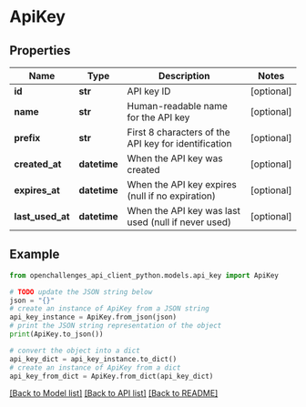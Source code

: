 # ApiKey


## Properties

Name | Type | Description | Notes
------------ | ------------- | ------------- | -------------
**id** | **str** | API key ID | [optional] 
**name** | **str** | Human-readable name for the API key | [optional] 
**prefix** | **str** | First 8 characters of the API key for identification | [optional] 
**created_at** | **datetime** | When the API key was created | [optional] 
**expires_at** | **datetime** | When the API key expires (null if no expiration) | [optional] 
**last_used_at** | **datetime** | When the API key was last used (null if never used) | [optional] 

## Example

```python
from openchallenges_api_client_python.models.api_key import ApiKey

# TODO update the JSON string below
json = "{}"
# create an instance of ApiKey from a JSON string
api_key_instance = ApiKey.from_json(json)
# print the JSON string representation of the object
print(ApiKey.to_json())

# convert the object into a dict
api_key_dict = api_key_instance.to_dict()
# create an instance of ApiKey from a dict
api_key_from_dict = ApiKey.from_dict(api_key_dict)
```
[[Back to Model list]](../README.md#documentation-for-models) [[Back to API list]](../README.md#documentation-for-api-endpoints) [[Back to README]](../README.md)


